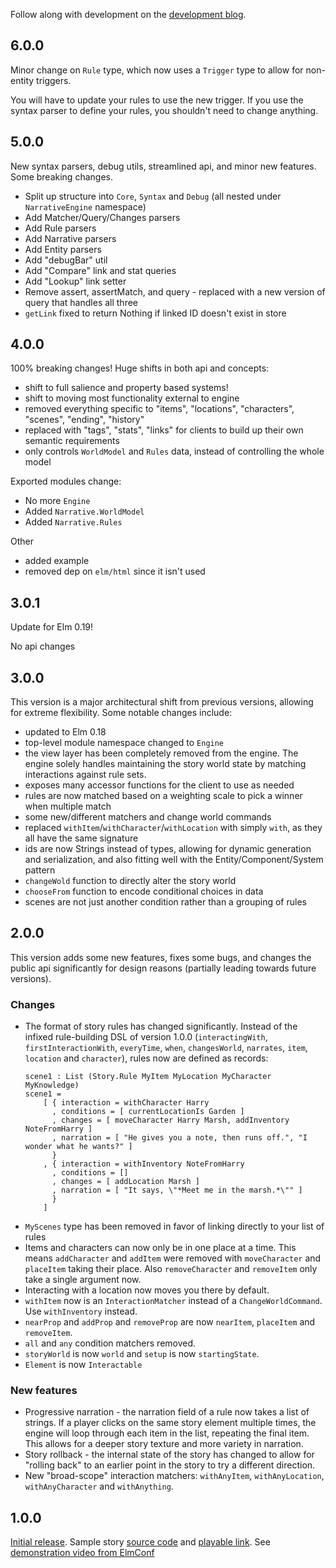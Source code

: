 Follow along with development on the [development blog](http://blog.elmnarrativeengine.com/).

## 6.0.0

Minor change on `Rule` type, which now uses a `Trigger` type to allow for non-entity triggers.

You will have to update your rules to use the new trigger. If you use the syntax parser to define your rules, you shouldn't need to change anything.

## 5.0.0

New syntax parsers, debug utils, streamlined api, and minor new features. Some breaking changes.

- Split up structure into `Core`, `Syntax` and `Debug` (all nested under `NarrativeEngine` namespace)
- Add Matcher/Query/Changes parsers
- Add Rule parsers
- Add Narrative parsers
- Add Entity parsers
- Add "debugBar" util
- Add "Compare" link and stat queries
- Add "Lookup" link setter
- Remove assert, assertMatch, and query - replaced with a new version of query that handles all three
- `getLink` fixed to return Nothing if linked ID doesn't exist in store

## 4.0.0

100% breaking changes! Huge shifts in both api and concepts:

- shift to full salience and property based systems!
- shift to moving most functionality external to engine
- removed everything specific to "items", "locations", "characters", "scenes", "ending", "history"
- replaced with "tags", "stats", "links" for clients to build up their own semantic requirements
- only controls `WorldModel` and `Rules` data, instead of controlling the whole model

Exported modules change:

- No more `Engine`
- Added `Narrative.WorldModel`
- Added `Narrative.Rules`

Other

- added example
- removed dep on `elm/html` since it isn't used

## 3.0.1

Update for Elm 0.19!

No api changes

## 3.0.0

This version is a major architectural shift from previous versions, allowing for extreme flexibility. Some notable changes include:

- updated to Elm 0.18
- top-level module namespace changed to `Engine`
- the view layer has been completely removed from the engine. The engine solely handles maintaining the story world state by matching interactions against rule sets.
- exposes many accessor functions for the client to use as needed
- rules are now matched based on a weighting scale to pick a winner when multiple match
- some new/different matchers and change world commands
- replaced `withItem`/`withCharacter`/`withLocation` with simply `with`, as they all have the same signature
- ids are now Strings instead of types, allowing for dynamic generation and serialization, and also fitting well with the Entity/Component/System pattern
- `changeWold` function to directly alter the story world
- `chooseFrom` function to encode conditional choices in data
- scenes are not just another condition rather than a grouping of rules

## 2.0.0

This version adds some new features, fixes some bugs, and changes the public api significantly for design reasons (partially leading towards future versions).

### Changes

- The format of story rules has changed significantly. Instead of the infixed rule-building DSL of version 1.0.0 (`interactingWith`, `firstInteractionWith`, `everyTime`, `when`, `changesWorld`, `narrates`, `item`, `location` and `character`), rules now are defined as records:

      scene1 : List (Story.Rule MyItem MyLocation MyCharacter MyKnowledge)
      scene1 =
          [ { interaction = withCharacter Harry
            , conditions = [ currentLocationIs Garden ]
            , changes = [ moveCharacter Harry Marsh, addInventory NoteFromHarry ]
            , narration = [ "He gives you a note, then runs off.", "I wonder what he wants?" ]
            }
          , { interaction = withInventory NoteFromHarry
            , conditions = []
            , changes = [ addLocation Marsh ]
            , narration = [ "It says, \"*Meet me in the marsh.*\"" ]
            }
          ]

* `MyScenes` type has been removed in favor of linking directly to your list of rules
* Items and characters can now only be in one place at a time. This means `addCharacter` and `addItem` were removed with `moveCharacter` and `placeItem` taking their place. Also `removeCharacter` and `removeItem` only take a single argument now.
* Interacting with a location now moves you there by default.
* `withItem` now is an `InteractionMatcher` instead of a `ChangeWorldCommand`. Use `withInventory` instead.
* `nearProp` and `addProp` and `removeProp` are now `nearItem`, `placeItem` and `removeItem`.
* `all` and `any` condition matchers removed.
* `storyWorld` is now `world` and `setup` is now `startingState`.
* `Element` is now `Interactable`

### New features

- Progressive narration - the narration field of a rule now takes a list of strings. If a player clicks on the same story element multiple times, the engine will loop through each item in the list, repeating the final item. This allows for a deeper story texture and more variety in narration.
- Story rollback - the internal state of the story has changed to allow for "rolling back" to an earlier point in the story to try a different direction.
- New "broad-scope" interaction matchers: `withAnyItem`, `withAnyLocation`, `withAnyCharacter` and `withAnything`.

## 1.0.0

[Initial release](http://package.elm-lang.org/packages/jschomay/elm-narrative-engine/1.0.0). Sample story [source code](https://github.com/jschomay/elm-interactive-story-starter/tree/a481a0d8a2662fe1b08a2cffff0334c9c1b74dec/src) and [playable link](http://blog.elmnarrativeengine.com/sample-stories/curse-of-the-tech-demo/). See [demonstration video from ElmConf](http://youtube.com/watch?v=t8RSxzpw1Yw)
